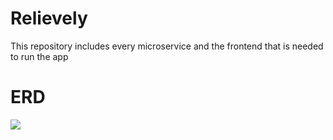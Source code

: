 # Relievely

This repository includes every microservice and the frontend that is needed to run the app

# ERD

[![](https://mermaid.ink/img/pako:eNqVVU2P2jAQ_SuWL70A4pvAjUKWohaCQtSKiosXG7BKbOQ4u8sC_73jBAIEUtJcEo_fzJu8GXv2eCEpwx3MVJ-TlSL-XCB4es5o0h0PnfEU7WOLebjQiFM0-Y7meEiRXCK9Zmgh_S0RXIo5vkADrbhYIUF8BuCxeWXBj3MRf3R73vDn0Js9pyQLzd-43uVjfIQ2cRdEs5VUO_RiovfOq2yaYyrPwwEVi-iwTyzFXtezB447Qx34T6EJF8GtzwXxXNdTQjllTaETVUe2983p56ijz_Ra0nxst9iEa-B0f-RgWkmyueahkDuQEaU9HlFFr_c1EwDnQYQP0DsJ0EIxwNI7ZyZotisK1jLcUPQaN9-GpSK8SrlBivlcUKZMooJykFMqxON8wwDs70ToLwEiF-QSEIYkq6_gh1_SR0UpFmwlEICuD0p2ETHprWiZ3Vip7Vza_2drPXRJau7ao-G4b7s56n5WLh9tGp0wTlxn4NrTHIRbJVcgeIC4Zv5d0-iHHWOgWb1mWHwpqbfbsri2HrCIa634mwkE-6mqJkknhR05Tr_ozSb2XU0vO88PLWRzQ3elqTGnz20anog6djw7h6JC6kdUJn8GDnCNnr4y8CbquSrD_r_Px8PqHXEB-0z5hFMYW3tkrHMMzj7wdOCTEvVnjguxnbIlCTfaZaaRTCvFCAhbpLUEBed7RD5-carXBlE9mTdkJ0Pd54rBHDDzyjh7X00mJgsSajndiQXuLOF6YgUcbk1bneZoYmWUw1UyisdsNG0LGAbgbykBo1XIoiXu7PEH7tSaJatSaVntWrluNWtWpVHAOzBXyyWrWqnWG-2WVW22jgX8GfmXS-16uV5rtRutZrlVbdSs41_g32Qz?type=png)](https://mermaid-js.github.io/mermaid-live-editor/edit#pako:eNqVVU2P2jAQ_SuWL70A4pvAjUKWohaCQtSKiosXG7BKbOQ4u8sC_73jBAIEUtJcEo_fzJu8GXv2eCEpwx3MVJ-TlSL-XCB4es5o0h0PnfEU7WOLebjQiFM0-Y7meEiRXCK9Zmgh_S0RXIo5vkADrbhYIUF8BuCxeWXBj3MRf3R73vDn0Js9pyQLzd-43uVjfIQ2cRdEs5VUO_RiovfOq2yaYyrPwwEVi-iwTyzFXtezB447Qx34T6EJF8GtzwXxXNdTQjllTaETVUe2983p56ijz_Ra0nxst9iEa-B0f-RgWkmyueahkDuQEaU9HlFFr_c1EwDnQYQP0DsJ0EIxwNI7ZyZotisK1jLcUPQaN9-GpSK8SrlBivlcUKZMooJykFMqxON8wwDs70ToLwEiF-QSEIYkq6_gh1_SR0UpFmwlEICuD0p2ETHprWiZ3Vip7Vza_2drPXRJau7ao-G4b7s56n5WLh9tGp0wTlxn4NrTHIRbJVcgeIC4Zv5d0-iHHWOgWb1mWHwpqbfbsri2HrCIa634mwkE-6mqJkknhR05Tr_ozSb2XU0vO88PLWRzQ3elqTGnz20anog6djw7h6JC6kdUJn8GDnCNnr4y8CbquSrD_r_Px8PqHXEB-0z5hFMYW3tkrHMMzj7wdOCTEvVnjguxnbIlCTfaZaaRTCvFCAhbpLUEBed7RD5-carXBlE9mTdkJ0Pd54rBHDDzyjh7X00mJgsSajndiQXuLOF6YgUcbk1bneZoYmWUw1UyisdsNG0LGAbgbykBo1XIoiXu7PEH7tSaJatSaVntWrluNWtWpVHAOzBXyyWrWqnWG-2WVW22jgX8GfmXS-16uV5rtRutZrlVbdSs41_g32Qz)
